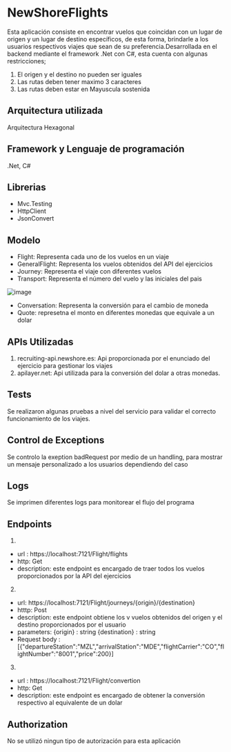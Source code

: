 # NewShoreFlights

Esta aplicación consiste en encontrar vuelos que coincidan con un lugar de origen y un lugar de destino específicos, de esta forma,
brindarle a los usuarios respectivos viajes que sean de su preferencia.Desarrollada en el backend mediante el framework .Net con C#,
esta cuenta con algunas restricciones;

1) El origen y el destino no pueden ser iguales
2) Las rutas deben tener maximo 3 caracteres
3) Las rutas deben estar en Mayuscula sostenida

## Arquitectura utilizada

Arquitectura Hexagonal

## Framework y Lenguaje de programación

.Net, C#

## Librerias

* Mvc.Testing
* HttpClient
* JsonConvert

## Modelo

* Flight: Representa cada uno de los vuelos en un viaje
* GeneralFlight: Representa los vuelos obtenidos del API del ejercicios
* Journey: Representa el viaje con diferentes vuelos
* Transport: Representa el número del vuelo y las iniciales del pais

![image](https://github.com/git-aramirez/NewShoreFlights/assets/70823877/ec88c4a9-6306-4cc2-97bd-ed46bc4a1df1)

* Conversation: Representa la conversión para el cambio de moneda
* Quote: represetna el monto  en diferentes monedas que equivale a un dolar

  
## APIs Utilizadas

1) recruiting-api.newshore.es:
   Api proporcionada por el enunciado del ejercicio para gestionar los viajes
3) apilayer.net:
   Api utilizada para la conversión del dolar a otras monedas.

## Tests

Se realizaron algunas pruebas a nivel del servicio para validar el correcto funcionamiento de los viajes.

## Control de Exceptions

Se controlo la exeption badRequest por medio de un handling, para mostrar un mensaje personalizado a los usuarios dependiendo del caso

## Logs

Se imprimen diferentes logs para monitorear el flujo del programa

## Endpoints
1)
* url : https://localhost:7121/Flight/flights
* http: Get
* description: este endpoint es encargado de traer todos los vuelos proporcionados por la API del ejercicios
  
2)
* url: https://localhost:7121/Flight/journeys/{origin}/{destination}
* htttp: Post
* description: este endpoint obtiene los v vuelos obtenidos del origen y el destino proporcionados por el usuario
* parameters: {origin} : string  {destination} : string
* Request body : [{"departureStation":"MZL","arrivalStation":"MDE","flightCarrier":"CO","flightNumber":"8001","price":200}]
  
3)
* url : https://localhost:7121/Flight/convertion
* http: Get
* description: este endpoint es encargado de obtener la conversión respectivo al equivalente de un dolar

## Authorization

No se utilizó ningun tipo de autorización para esta aplicación

